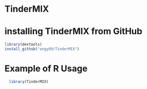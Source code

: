 # TinderMIX

# installing TinderMIX from GitHub

```R
library(devtools)
install_github("angy89/TinderMIX")
```

# Example of R Usage
```R
  library(TinderMIX)
  ```

